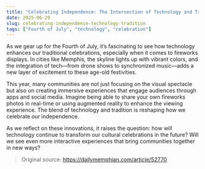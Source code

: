 ```yaml
---
title: "Celebrating Independence: The Intersection of Technology and Tradition on the Fourth of July"
date: 2025-06-29
slug: celebrating-independence-technology-tradition
tags: ["Fourth of July", "technology", "celebration"]
---
```


As we gear up for the Fourth of July, it’s fascinating to see how technology enhances our traditional celebrations, especially when it comes to fireworks displays. In cities like Memphis, the skyline lights up with vibrant colors, and the integration of tech—from drone shows to synchronized music—adds a new layer of excitement to these age-old festivities. 

This year, many communities are not just focusing on the visual spectacle but also on creating immersive experiences that engage audiences through apps and social media. Imagine being able to share your own fireworks photos in real-time or using augmented reality to enhance the viewing experience. The blend of technology and tradition is reshaping how we celebrate our independence.

As we reflect on these innovations, it raises the question: how will technology continue to transform our cultural celebrations in the future? Will we see even more interactive experiences that bring communities together in new ways? 

> Original source: https://dailymemphian.com/article/52770